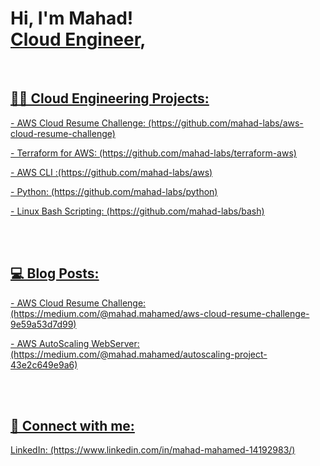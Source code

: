 <h1>Hi, I'm Mahad! <br/><a href="https://github.com/mahad-labs">Cloud Engineer</a>, <a href="https://www.linkedin.com/in/mahad-mahamed-14192983/"></h1>
</b>
</br>
<h2>👨‍💻 Cloud Engineering Projects:</h2>
</b>
<p> - AWS Cloud Resume Challenge: (https://github.com/mahad-labs/aws-cloud-resume-challenge)</p>
<p> - Terraform for AWS: (https://github.com/mahad-labs/terraform-aws)</p>
<p> - AWS CLI :(https://github.com/mahad-labs/aws)</p>
<p> - Python: (https://github.com/mahad-labs/python)</p>
<p> - Linux Bash Scripting: (https://github.com/mahad-labs/bash)</p>

</br></br>

<h2>💻 Blog Posts: </h2>
</b>
<p>- AWS Cloud Resume Challenge: (https://medium.com/@mahad.mahamed/aws-cloud-resume-challenge-9e59a53d7d99)</p>
<p>- AWS AutoScaling WebServer: (https://medium.com/@mahad.mahamed/autoscaling-project-43e2c649e9a6)</p>

</br></br>

<h2> 🤳 Connect with me:</h2>
<p>LinkedIn: (https://www.linkedin.com/in/mahad-mahamed-14192983/)</p>

<!--
**mahad-labs/mahad-labs** is a ✨ _special_ ✨ repository because its `README.md` (this file) appears on your GitHub profile.

Here are some ideas to get you started:

- 🔭 I’m currently working on ...
- 🌱 I’m currently learning ...
- 👯 I’m looking to collaborate on ...
- 🤔 I’m looking for help with ...
- 💬 Ask me about ...
- 📫 How to reach me: ...
- 😄 Pronouns: ...
- ⚡ Fun fact: ...
-->
